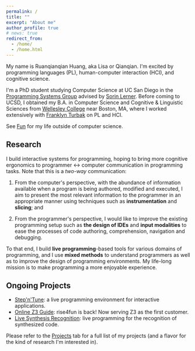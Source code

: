 ```yaml
---
permalink: /
title: ""
excerpt: "About me"
author_profile: true
# news: true
redirect_from: 
  - /home/
  - /home.html
---
```

My name is Ruanqianqian Huang, aka Lisa or Qianqian. I'm excited by programming languages (PL), human-computer interaction (HCI), and cognitive science. 

I'm a PhD student studying Computer Science at UC San Diego in the [Programming Systems Group](http://cseweb.ucsd.edu/groups/progsys/) advised by [Sorin Lerner](http://cseweb.ucsd.edu/~lerner/). 
Before coming to UCSD, I obtained my B.A. in Computer Science and Cognitive & Linguistic Sciences from [Wellesley College](https://www.wellesley.edu) near Boston, MA, 
where I worked extensively with [Franklyn Turbak](https://cs.wellesley.edu/~fturbak/) on PL and HCI.

See [Fun](/fun/) for my life outside of computer science.
<!-- where I worked extensively with [Franklyn Turbak](https://cs.wellesley.edu/~fturbak/) on designing a textual representation for the block-based MIT App Inventor. -->

<!-- My academic interests lie in the intersection of programming languages and human-computer interaction, include programming language design, error reporting and handling, and human-(programming) language interaction. -->
<!-- Through programming tools that are user-friendly and accessible, I aspire to lower the boundaries to learning computer science and programming for everyone. -->

Research
------

I build interactive systems for programming, hoping to bring more cognitive ergonomics to programmer <-> computer communication in programming tasks. Note that this is a _two-way_ communication:

1. From the computer's perspective, with the abundance of information available when a program is being authored, modified and executed, I aim to present the most relevant information to the programmer in an appropriate manner using techniques such as **instrumentation** and **slicing**; and

2. From the programmer's perspective, I would like to improve the existing programming setup such as **the design of IDEs** and **input modalities** to ease the processes of code authoring, comprehension, navigation and debugging.

<!-- I aim to build programming tools that are **learnable, intuitive, and practical**.
- By _learnable_, I mean with a flat learning curve for everyone from beginners to experts.
- By _intuitive_, I mean cognitive ergonomic, matching tool usage with human cognition such that "what you mean is what you will get" (WYMIWYG).
- And, by _practical_, I mean scalable to real-world programming that often involves large-scale codebases and data. -->

<!-- To that end, I adopt the **human-centered** approach to design programming environments: I incorporate potential users of my work early in the design process through **need-finding** and **participatory design**.  -->

To that end, I build **live programming**-based tools for various domains of programming, and I use **mixed methods** to understand programmers as well as to improve the design of programming environments. My life-long mission is to make programming a more enjoyable experience.

<!-- , but I'm always open to adopt other programming techniques to build programming tools that make programming a more enjoyable experience. -->

Ongoing Projects
------
- [Step'n'Tune](/projects/): a live programming environment for interactive applications.
- [Online Z3 Guide](/projects/): rise4fun is back! Now serving Z3 as the first customer.
- [Live Synthesis Recognition](/projects/): live programming for the recognition of synthesized code.
<!-- - PBUnit: a live programming environment with built-in support for unit testing and example-centric programming. -->
<!-- - [Live Rust](/projects/): a Live Programming environment for Rust ownership and lifetimes. -->
<!-- - [Rust](/projects/): better Rust error reporting on lifetimes and ownerships. -->
<!-- - [SnipPy+](/projects/): an uninterrupted live programming-by-example synthesizer. -->

Please refer to the [Projects](/projects/) tab for a full list of my projects (and a flavor for the kind of research I'm interested in).

<!-- Recent Publications [Full List of Publications]()
======
1. **Ruanqianqian Huang**, Kasra Ferdowsifard, Ana Selvaraj, Adalbert Gerald Soosai Raj, Sorin Lerner. Investigating the Impact of Using a Live Programming Environment in a CS1 Course. _In preparation._
2. **Ruanqianqian Huang**. 2020. _The Design and Implementation of Venbrace, a Text Language for App Inventor._ Bachelor’s thesis. Wellesley College.
3. **Ruanqianqian Huang** and Franklyn Turbak. 2019. A Design for Bidirectional Conversion between Blocks and Text for App Inventor. In _2019 IEEE Blocks and BeyondWorkshop (B&B)_, Memphis, TN, USA, 2019, pp. 87-89. -->



<!-- My interests include but are not limited to:
- Programming languages
- Human-Computer Interaction
- Software engineering
- Cognitive Science
- Languages
- Music: Classical, Jazz, and Rock
- Historical Fiction
- Classic Movies
- K-Drama
- Cooking
- Weight Training
- Figure Skating -->

<!-- News
======
* Aug 1, 2020: I started my PhD Program at UCSD in the [ProgSys Group](http://cseweb.ucsd.edu/groups/progsys/).
* May 31, 2020: I graduated from Wellesley College with Summa Cum Laude.
* May 28, 2020: I received the Academic Achievement Award in Computer Science from the Dept. of Computer Science at Wellesley College.
* May 19, 2020: I defended my undergraduate thesis and received Honors in Computer Science. -->